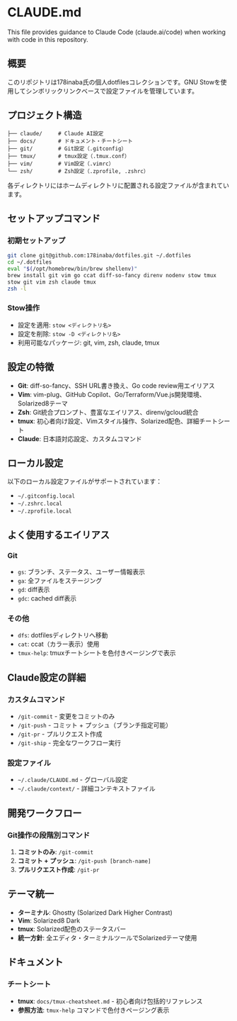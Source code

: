 # CLAUDE.md

This file provides guidance to Claude Code (claude.ai/code) when working with code in this repository.

## 概要

このリポジトリは178inaba氏の個人dotfilesコレクションです。GNU Stowを使用してシンボリックリンクベースで設定ファイルを管理しています。

## プロジェクト構造

```
├── claude/     # Claude AI設定
├── docs/       # ドキュメント・チートシート
├── git/        # Git設定（.gitconfig）
├── tmux/       # tmux設定（.tmux.conf）
├── vim/        # Vim設定（.vimrc）
└── zsh/        # Zsh設定（.zprofile, .zshrc）
```

各ディレクトリにはホームディレクトリに配置される設定ファイルが含まれています。

## セットアップコマンド

### 初期セットアップ
```zsh
git clone git@github.com:178inaba/dotfiles.git ~/.dotfiles
cd ~/.dotfiles
eval "$(/opt/homebrew/bin/brew shellenv)"
brew install git vim go ccat diff-so-fancy direnv nodenv stow tmux
stow git vim zsh claude tmux
zsh -l
```

### Stow操作
- 設定を適用: `stow <ディレクトリ名>`
- 設定を削除: `stow -D <ディレクトリ名>`
- 利用可能なパッケージ: git, vim, zsh, claude, tmux

## 設定の特徴

- **Git**: diff-so-fancy、SSH URL書き換え、Go code review用エイリアス
- **Vim**: vim-plug、GitHub Copilot、Go/Terraform/Vue.js開発環境、Solarized8テーマ
- **Zsh**: Git統合プロンプト、豊富なエイリアス、direnv/gcloud統合
- **tmux**: 初心者向け設定、Vimスタイル操作、Solarized配色、詳細チートシート
- **Claude**: 日本語対応設定、カスタムコマンド

## ローカル設定

以下のローカル設定ファイルがサポートされています：
- `~/.gitconfig.local`
- `~/.zshrc.local`
- `~/.zprofile.local`

## よく使用するエイリアス

### Git
- `gs`: ブランチ、ステータス、ユーザー情報表示
- `ga`: 全ファイルをステージング
- `gd`: diff表示
- `gdc`: cached diff表示

### その他
- `dfs`: dotfilesディレクトリへ移動
- `cat`: ccat（カラー表示）使用
- `tmux-help`: tmuxチートシートを色付きページングで表示

## Claude設定の詳細

### カスタムコマンド
- `/git-commit` - 変更をコミットのみ
- `/git-push` - コミット + プッシュ（ブランチ指定可能）
- `/git-pr` - プルリクエスト作成
- `/git-ship` - 完全なワークフロー実行

### 設定ファイル
- `~/.claude/CLAUDE.md` - グローバル設定
- `~/.claude/context/` - 詳細コンテキストファイル

## 開発ワークフロー

### Git操作の段階別コマンド
1. **コミットのみ**: `/git-commit`
2. **コミット + プッシュ**: `/git-push [branch-name]`
3. **プルリクエスト作成**: `/git-pr`

## テーマ統一
- **ターミナル**: Ghostty (Solarized Dark Higher Contrast)
- **Vim**: Solarized8 Dark
- **tmux**: Solarized配色のステータスバー
- **統一方針**: 全エディタ・ターミナルツールでSolarizedテーマ使用

## ドキュメント

### チートシート
- **tmux**: `docs/tmux-cheatsheet.md` - 初心者向け包括的リファレンス
- **参照方法**: `tmux-help` コマンドで色付きページング表示
